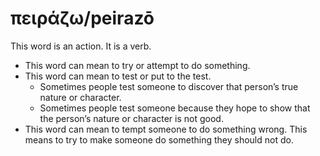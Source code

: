 # πειράζω/peirazō
This word is an action. It is a verb.
* This word can mean to try or attempt to do something.
* This word can mean to test or put to the test.
    * Sometimes people test someone to discover that person’s true nature or character.
    * Sometimes people test someone because they hope to show that the person’s nature or character is not good.
* This word can mean to tempt someone to do something wrong. This means to try to make someone do something they should not do.

